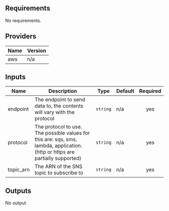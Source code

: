## Requirements

No requirements.

## Providers

| Name | Version |
|------|---------|
| aws | n/a |

## Inputs

| Name | Description | Type | Default | Required |
|------|-------------|------|---------|:--------:|
| endpoint | The endpoint to send data to, the contents will vary with the protocol | `string` | n/a | yes |
| protocol | The protocol to use. The possible values for this are: sqs, sms, lambda, application. (http or https are partially supported) | `string` | n/a | yes |
| topic\_arn | The ARN of the SNS topic to subscribe to | `string` | n/a | yes |

## Outputs

No output.
